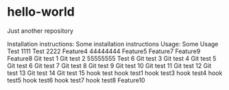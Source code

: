 # hello-world
Just another repository

Installation instructions:
Some installation instructions
Usage:
Some Usage
Test 1111
Test 2222
Feature4
44444444
Feature5
Feature7
Feature9
Feature8
Git test 1
Git test 2
55555555
Test 6
Git test 3
Git test 4
Git test 5
Git test 6
Git test 7
Git test 8
Git test 9
Git test 10
Git test 11
Git test 12
Git test 13
Git test 14
Git test 15
hook test
hook test1
hook test3
hook test4
hook test5
hook test6
hook test7
hook test8
Feature10
